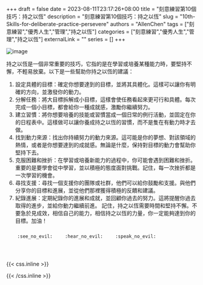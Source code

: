 +++ 
draft = false
date = 2023-08-11T23:17:26+08:00
title = "刻意練習第10個技巧：持之以恆"
description = "刻意練習第10個技巧：持之以恆"
slug = "10th-Skills-for-deliberate-practice-persevere"
authors = "AllenChen"
tags = ["刻意練習","優秀人生","管理","持之以恆"]
categories = ["刻意練習","優秀人生","管理","持之以恆"]
externalLink = ""
series = []
+++

![image](/images/post/A-rabbit-with-big-blue-eyes-playing-tennis-and-day-after-day-with-Van-Gogh-style.jpeg)

持之以恆是一個非常重要的技巧，它指的是在學習或培養某種能力時，要堅持不懈，不輕易放棄。以下是一些幫助你持之以恆的建議：

1. 設定具體的目標：確定你想要達到的目標，並將其具體化。這樣可以讓你有明確的方向，並激發你的動力。
2. 分解任務：將大目標拆解成小目標，這樣會使任務看起來更可行和具體。每次完成一個小目標，都會給你一種成就感，激勵你繼續努力。
3. 建立習慣：將你想要培養的技能或習慣當成一個日常的例行活動，並固定在你的日程表中。這樣做可以讓你養成持之以恆的習慣，而不是隻在有動力時才去做。
4. 找到動力來源：找出你持續努力的動力來源。這可能是你的夢想、對該領域的熱情，或者是你想要達到的成就感。無論是什麼，保持對目標的動力會幫助你堅持下去。
5. 克服困難和挫折：在學習或培養新能力的過程中，你可能會遇到困難和挫折。重要的是要學會從中學習，並以積極的態度面對挑戰。記住，每一次挫折都是一次學習的機會。
6. 尋找支援：尋找一個支援你的團隊或社群，他們可以給你鼓勵和支援。與他們分享你的目標和進展，並從他們那裡獲得積極的反饋和建議。
7. 紀錄進展：定期紀錄你的進展和成就，並回顧你過去的努力。這將提醒你過去取得的進步，並給你動力繼續前進。
記住，持之以恆需要時間和堅持不懈。不要急於見成效，相信自己的能力，相信持之以恆的力量，你一定能夠達到你的目標。加油！

<p><span class="nowrap"><span class="emojify">🙈</span> <code>:see_no_evil:</code></span>  <span class="nowrap"><span class="emojify">🙉</span> <code>:hear_no_evil:</code></span>  <span class="nowrap"><span class="emojify">🙊</span> <code>:speak_no_evil:</code></span></p>
<br>
    

{{< css.inline >}}
<style>
.emojify {
	font-family: Apple Color Emoji, Segoe UI Emoji, NotoColorEmoji, Segoe UI Symbol, Android Emoji, EmojiSymbols;
	font-size: 2rem;
	vertical-align: middle;
}
@media screen and (max-width:650px) {
  .nowrap {
    display: block;
    margin: 25px 0;
  }
}
</style>
{{< /css.inline >}}
